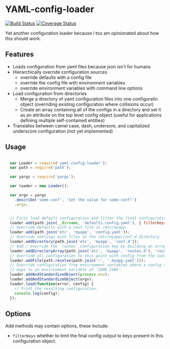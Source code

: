 # YAML-config-loader
[![Build Status](https://travis-ci.org/tizzo/yaml-config-loader.svg?branch=master)](https://travis-ci.org/tizzo/yaml-config-loader)
[![Coverage Status](https://img.shields.io/coveralls/tizzo/yaml-config-loader.svg)](https://coveralls.io/r/tizzo/yaml-config-loader?branch=master)

Yet another configuration loader because I too am opinionated about how this should work.

## Features

  - Loads configuration from yaml files because json isn't for humans
  - Hierarchically override configuration sources
    - override defaults with a config file
    - override the config file with environment variables
    - override environment variables with command line options
  - Load configuration from directories
    - Merge a directory of yaml configuration files into one configuratin object (overriding existing configuration where collisions occur)
    - Create an array containing all of the configs in a directory and set it as an attribute on the top level config object (useful for applications defining multiple self-contained entities)
  - Translates between camel case, dash, undersore, and capitalized underscore configuration (not yet implemented)

## Usage

``` javascript

  var Loader = require('yaml-config-loader');
  var path = require('path');

  var yargs = require('yargs');

  var loader = new Loader();

  var argv = yargs
    .describe('some-conf', 'Set the value for some-conf!')
    .argv;


  // First load default configuration and filter the final configuration to settings defined in this file.
  loader.add(path.join(__dirname, 'defaults.config.yaml'), { filterKeys: true });
  // Override defaults with a conf file in /etc/myapp
  loader.add(path.join('etc', 'myapp', 'config.yaml'));
  // Override settings with files in the /etc/myapp/conf.d directory.
  loader.addDirectory(path.join('etc', 'myapp', 'conf.d'));
  // Add / override the `routes` configuration key by building an array of routes loaded from files in /etc/myapp/routes.d
  loader.addDirectoryArray(path.join('etc', 'myapp', 'routes.d'), 'routes');
  // Override all configuration to this point with config from the users preference folder.
  loader.addFile(path.resolve(path.join('~', '.myapp.yaml')));
  // Override configuration from environment variables where a config value of `someConf`
  // maps to an environment variable of `SOME_CONF`.
  loader.addAndStandardizeObject(process.env);
  loader.addAndStandardizeObject(argv);
  loader.load(function(error, config) {
    // Print the resulting configuration.
    console.log(config);
  });

```

## Options

Add methods may contain options, these include:

  - `filterKeys` whether to limit the final config output to keys present in this configuration object.
